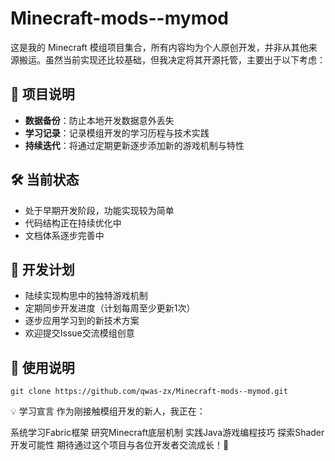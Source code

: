 # Minecraft-mods--mymod

这是我的 Minecraft 模组项目集合，所有内容均为个人原创开发，并非从其他来源搬运。虽然当前实现还比较基础，但我决定将其开源托管，主要出于以下考虑：

## 📌 项目说明
- **数据备份**：防止本地开发数据意外丢失
- **学习记录**：记录模组开发的学习历程与技术实践
- **持续迭代**：将通过定期更新逐步添加新的游戏机制与特性

## 🛠 当前状态
- 处于早期开发阶段，功能实现较为简单
- 代码结构正在持续优化中
- 文档体系逐步完善中

## 🌱 开发计划
- 陆续实现构思中的独特游戏机制
- 定期同步开发进度（计划每周至少更新1次）
- 逐步应用学习到的新技术方案
- 欢迎提交Issue交流模组创意

## 🧭 使用说明
```shell
git clone https://github.com/qwas-zx/Minecraft-mods--mymod.git
````

💡 学习宣言
作为刚接触模组开发的新人，我正在：

系统学习Fabric框架
研究Minecraft底层机制
实践Java游戏编程技巧
探索Shader开发可能性
期待通过这个项目与各位开发者交流成长！🙌
